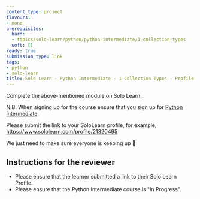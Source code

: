 ```yaml
---
content_type: project
flavours:
- none
prerequisites:
  hard:
  - topics/solo-learn/python/python-intermediate/1-collection-types
  soft: []
ready: true
submission_type: link
tags:
- python
- solo-learn
title: Solo Learn - Python Intermediate - 1 Collection Types - Profile check
---
```


Complete the above-mentioned module on Solo Learn.

N.B. When signing up for the course ensure that you sign up for [Python Intermediate](https://www.sololearn.com/learn/courses/python-intermediate).

Please submit the link to your SoloLearn profile, for example, https://www.sololearn.com/profile/21320495

We just need to make sure everyone is keeping up 💚

## Instructions for the reviewer

- Please ensure that the learner submitted a link to their Solo Learn Profile.
- Please ensure that the Python Intermediate course is "In Progress".